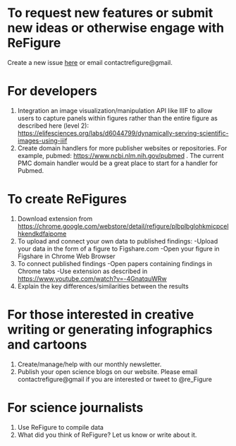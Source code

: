 # To request new features or submit new ideas or otherwise engage with ReFigure

Create a new issue <a href="https://github.com/re-figure/refigure/issues">here</a> or email contactrefigure@gmail.

# For developers

1. Integration an image visualization/manipulation API like IIIF to allow users to capture panels within figures rather than the entire figure as described here (level 2): https://elifesciences.org/labs/d6044799/dynamically-serving-scientific-images-using-iiif
2. Create domain handlers for more publisher websites or repositories. For example, pubmed: https://www.ncbi.nlm.nih.gov/pubmed . The current PMC domain handler would be a great place to start for a handler for Pubmed.

# To create ReFigures

1. Download extension from https://chrome.google.com/webstore/detail/refigure/plbplbglohkmicpcelhkendkdfaipome
2. To upload and connect your own data to published findings:
    -Upload your data in the form of a figure to Figshare.com
    -Open your figure in Figshare in Chrome Web Browser
3. To connect published findings
    -Open papers containing findings in Chrome tabs
     -Use extension as described in https://www.youtube.com/watch?v=-4GnatquWRw
4. Explain the key differences/similarities between the results

#  For those interested in creative writing or generating infographics and cartoons

1. Create/manage/help with our monthly newsletter. 
2. Publish your open science blogs on our website.
Please email contactrefigure@gmail if you are interested or tweet to @re_Figure

# For science journalists

1. Use ReFigure to compile data
2. What did you think of ReFigure? Let us know or write about it.
